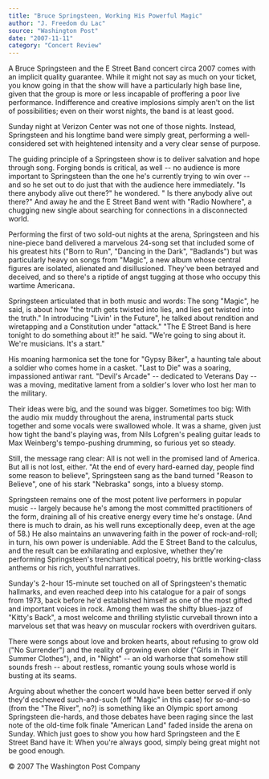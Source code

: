 ```yaml
---
title: "Bruce Springsteen, Working His Powerful Magic"
author: "J. Freedom du Lac"
source: "Washington Post"
date: "2007-11-11"
category: "Concert Review"
---
```


A Bruce Springsteen and the E Street Band concert circa 2007 comes with an implicit quality guarantee. While it might not say as much on your ticket, you know going in that the show will have a particularly high base line, given that the group is more or less incapable of proffering a poor live performance. Indifference and creative implosions simply aren't on the list of possibilities; even on their worst nights, the band is at least good.

Sunday night at Verizon Center was not one of those nights. Instead, Springsteen and his longtime band were simply great, performing a well- considered set with heightened intensity and a very clear sense of purpose.

The guiding principle of a Springsteen show is to deliver salvation and hope through song. Forging bonds is critical, as well -- no audience is more important to Springsteen than the one he's currently trying to win over -- and so he set out to do just that with the audience here immediately. "Is there anybody alive out there?" he wondered. " Is there anybody alive out there?" And away he and the E Street Band went with "Radio Nowhere", a chugging new single about searching for connections in a disconnected world.

Performing the first of two sold-out nights at the arena, Springsteen and his nine-piece band delivered a marvelous 24-song set that included some of his greatest hits ("Born to Run", "Dancing in the Dark", "Badlands") but was particularly heavy on songs from "Magic", a new album whose central figures are isolated, alienated and disillusioned. They've been betrayed and deceived, and so there's a riptide of angst tugging at those who occupy this wartime Americana.

Springsteen articulated that in both music and words: The song "Magic", he said, is about how "the truth gets twisted into lies, and lies get twisted into the truth." In introducing "Livin' in the Future", he talked about rendition and wiretapping and a Constitution under "attack." "The E Street Band is here tonight to do something about it!" he said. "We're going to sing about it. We're musicians. It's a start."

His moaning harmonica set the tone for "Gypsy Biker", a haunting tale about a soldier who comes home in a casket. "Last to Die" was a soaring, impassioned antiwar rant. "Devil's Arcade" -- dedicated to Veterans Day -- was a moving, meditative lament from a soldier's lover who lost her man to the military.

Their ideas were big, and the sound was bigger. Sometimes too big: With the audio mix muddy throughout the arena, instrumental parts stuck together and some vocals were swallowed whole. It was a shame, given just how tight the band's playing was, from Nils Lofgren's pealing guitar leads to Max Weinberg's tempo-pushing drumming, so furious yet so steady.

Still, the message rang clear: All is not well in the promised land of America. But all is not lost, either. "At the end of every hard-earned day, people find some reason to believe", Springsteen sang as the band turned "Reason to Believe", one of his stark "Nebraska" songs, into a bluesy stomp.

Springsteen remains one of the most potent live performers in popular music -- largely because he's among the most committed practitioners of the form, draining all of his creative energy every time he's onstage. (And there is much to drain, as his well runs exceptionally deep, even at the age of 58.) He also maintains an unwavering faith in the power of rock-and-roll; in turn, his own power is undeniable. Add the E Street Band to the calculus, and the result can be exhilarating and explosive, whether they're performing Springsteen's trenchant political poetry, his brittle working-class anthems or his rich, youthful narratives.

Sunday's 2-hour 15-minute set touched on all of Springsteen's thematic hallmarks, and even reached deep into his catalogue for a pair of songs from 1973, back before he'd established himself as one of the most gifted and important voices in rock. Among them was the shifty blues-jazz of "Kitty's Back", a most welcome and thrilling stylistic curveball thrown into a marvelous set that was heavy on muscular rockers with overdriven guitars.

There were songs about love and broken hearts, about refusing to grow old ("No Surrender") and the reality of growing even older ("Girls in Their Summer Clothes"), and, in "Night" -- an old warhorse that somehow still sounds fresh -- about restless, romantic young souls whose world is busting at its seams.

Arguing about whether the concert would have been better served if only they'd eschewed such-and-such (off "Magic" in this case) for so-and-so (from the "The River", no?) is something like an Olympic sport among Springsteen die-hards, and those debates have been raging since the last note of the old-time folk finale "American Land" faded inside the arena on Sunday. Which just goes to show you how hard Springsteen and the E Street Band have it: When you're always good, simply being great might not be good enough.

© 2007 The Washington Post Company
